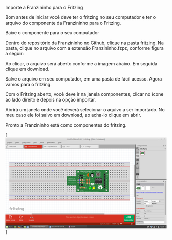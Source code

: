Importe a Franzininho para o Fritzing

Bom antes de iniciar você deve ter o fritzing no seu computador e ter o arquivo do componente da Franzininho para o Fritzing. 

Baixe o componente para o seu computador

Dentro do repositório da Franzininho no Github, clique na pasta fritzing. Na pasta, clique  no  arquivo com a extensão Franzininho.fzpz, conforme figura a seguir:






Ao clicar, o arquivo será aberto conforme a imagem abaixo. Em seguida  clique em download.



Salve o arquivo em seu computador, em uma pasta de fácil acesso. Agora vamos para o fritzing.

Com o Fritzing aberto, você deve ir na janela componentes, clicar no ícone ao lado direito e depois na opção importar.




Abrirá um janela onde você deverá selecionar o aquivo a ser importado. No meu caso ele foi salvo em download, ao acha-lo clique em abrir. 

Pronto a Franzininho está como componentes do fritzing.

[![Franzininho dentro do Fritzing](https://github.com/FBSeletronica/Franzininho/blob/master/fritzing/images_tutorial/image1.png)]





